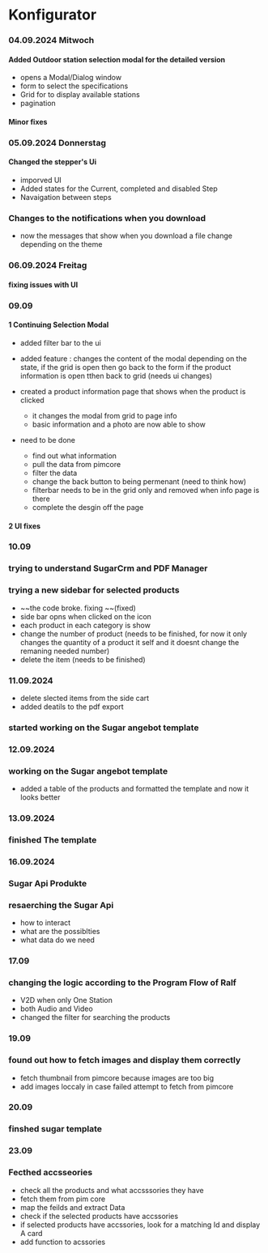 # Konfigurator

### 04.09.2024 Mitwoch

#### Added Outdoor station selection modal for the detailed version

- opens a Modal/Dialog window
- form to select the specifications
- Grid for to display available stations
- pagination

#### Minor fixes

### 05.09.2024 Donnerstag

#### Changed the stepper's Ui

- imporved UI
- Added states for the Current, completed and disabled Step
- Navaigation between steps

### Changes to the notifications when you download

- now the messages that show when you download a file change depending on the theme


### 06.09.2024 Freitag 
#### fixing issues with UI

### 09.09
#### 1 Continuing Selection Modal
- added filter bar to the ui
- added feature : changes the content of the modal depending on the state, if the grid is open then go back to the form if the    product information is open tthen back to grid (needs ui changes)
- created a product information page that shows when the product is clicked
    - it changes the modal from grid to page info
    - basic information and a photo are now able to show
    
- need to be done 
    - find out what information
    - pull the data from pimcore
    - filter the data
    - change the back button to being permenant (need to think how)
    - filterbar needs to be in the grid only and removed when info page is there
    - complete the desgin off the page
#### 2 UI fixes


### 10.09
### trying to understand SugarCrm and PDF Manager

### trying a new sidebar for selected products
- ~~the code broke. fixing ~~(fixed)
- side bar opns when clicked on the icon
- each product in each category is show
- change the number of product (needs to be finished, for now it only changes the quantity of a product it self and it doesnt change the remaning needed number)
- delete the item (needs to be finished) 

### 11.09.2024
- delete slected items from the side cart
- added deatils to the pdf export
### started working on the Sugar angebot template


###  12.09.2024
### working on the Sugar angebot template
- added a table of the products and formatted the template and now it looks better

### 13.09.2024 
### finished The template


### 16.09.2024
### Sugar Api Produkte

### resaerching the Sugar Api
- how to interact
- what are the possiblties
- what data do we need

### 17.09
### changing the logic according to the Program Flow of Ralf
- V2D when only One Station
- both Audio and Video
- changed the filter for searching the products

### 19.09
### found out how to fetch images and display them correctly
- fetch thumbnail from pimcore because images are too big
- add images loccaly in case failed attempt to fetch from pimcore

### 20.09
### finshed sugar template


### 23.09

### Fecthed accsseories
- check all the products and what accsssories they have
- fetch them from pim core
- map the feilds and extract Data
- check if the selected products have accssories
- if selected products have accssories, look for a matching Id and display A card
- add function to acssories 
